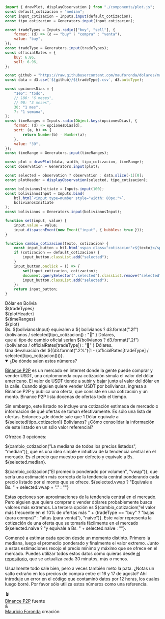 <link rel="stylesheet" href="style.css">

```js
import { drawPlot, displayObservation } from "./components/plot.js";
const default_cotizacion = "median";
const input_cotizacion = Inputs.input(default_cotizacion);
const tipo_cotizacion = Generators.input(input_cotizacion);
```

```js
const tradeTypes = Inputs.radio(["buy", "sell"], {
    format: (d) => (d == "buy" ? "compra" : "venta"),
    value: "buy",
});
const tradeType = Generators.input(tradeTypes);
const officialRates = {
    buy: 6.86,
    sell: 6.96,
};
```

```js
const github = "https://raw.githubusercontent.com/mauforonda/dolares/main";
const data = d3.csv(`${github}/${tradeType}.csv`, d3.autoType);
```

```js
const opcionesDias = {
    "1e6": "todo",
    // 180: "6 meses",
    // 90: "3 meses",
    30: "1 mes",
    7: "1 semana",
};
const timeRanges = Inputs.radio(Object.keys(opcionesDias), {
    format: (d) => opcionesDias[d],
    sort: (a, b) => {
        return Number(b) - Number(a);
    },
    value: "30",
});
const timeRange = Generators.input(timeRanges);
```

```js
const plot = drawPlot(data, width, tipo_cotizacion, timeRange);
const observation = Generators.input(plot);
```

```js
const selected = observation ? observation : data.slice(-1)[0];
const plotHeader = displayObservation(selected, tipo_cotizacion);
```

```js
const bolivianosInitiate = Inputs.input(100);
const bolivianosInput = Inputs.bind(
    htl.html`<input type=number style="width: 80px;">`,
    bolivianosInitiate
);
const bolivianos = Generators.input(bolivianosInput);
```

```js
function set(input, value) {
    input.value = value;
    input.dispatchEvent(new Event("input", { bubbles: true }));
}

function cambio_cotizacion(texto, cotizacion) {
    const input_button = htl.html`<span class="cotizacion">${texto}</span>`;
    if (cotizacion == default_cotizacion) {
        input_button.classList.add("selected");
    }
    input_button.onclick = () => {
        set(input_cotizacion, cotizacion);
        document.querySelector(".selected").classList.remove("selected");
        input_button.classList.add("selected");
    };
    return input_button;
}
```

<div class="title">Dólar en Bolivia</div>

<div class="options">
    ${tradeTypes}
</div>

<div class="plotHeader">
    ${plotHeader}
</div>

<div class="card">
    <div class="options dias">
        ${timeRanges}
    </div>
    ${plot}
</div>

<div class="explainer">
    <div>
        Bs. ${bolivianosInput}
        <span> equivalen a </span>
        <span class="underlined">${ bolivianos ? d3.format(".2f")(bolivianos / selected[tipo_cotizacion]) : "🤷" } Dólares</span>,
    </div>
    <div>
        <span>que al tipo de cambio oficial serían</span>
        <span class="underlined">${bolivianos ? d3.format(".2f")(bolivianos / officialRates[tradeType]) : "🤷" } Dólares</span>.
    </div>
    <div>
        <span>Una devaluación del </span>
        <span class="underlined">${(d3.format(".2%")(1 - (officialRates[tradeType] / selected[tipo_cotizacion])))}</span>.
    </div>
</div>

<div class="description">
    <details open>
        <summary>¿De dónde salen estos números?</summary>
        <div class="content">

[Binance P2P](https://p2p.binance.com/en/trade/all-payments/USDT?fiat=BOB) es un mercado en internet donde la gente puede comprar y vender USDT, una criptomoneda cuya cotización simula el valor del dólar americano. El valor de USDT tiende a subir y bajar junto al valor del dólar en la calle. Cuando alguien quiere vender USDT por bolivianos, ingresa a Binance P2P y publica una oferta, que consiste en una cotización y un monto. Binance P2P lista docenas de ofertas todo el tiempo.

Sin embargo, este listado no incluye una cotización estimada de mercado o información de qué ofertas se toman efectivamente. Es sólo una lista de ofertas. Entonces ¿de dónde sale que 1 Dólar equivale a ${selected[tipo_cotizacion]} Bolivianos? ¿Cómo consolidar la información de este listado en un sólo valor referencial?

Ofrezco 3 opciones:

${cambio_cotizacion("La mediana de todos los precios listados", "median")}</span>, que es una idea simple e intuitiva de la tendencia central en el mercado. Es el precio que muestro por defecto y equivale a Bs. ${selected.median}.

${cambio_cotizacion("El promedio ponderado por volumen", "vwap")}, que sería una estimación más correcta de la tendencia central ponderando cada precio listado por el monto que se ofrece. ${selected.vwap ? "Equivale a Bs. " + selected.vwap + "." : ""}

Estas opciones son aproximaciones de la tendencia central en el mercado. Pero alguien que quiera comprar o vender dólares probablemente busca valores más extremos. La tercera opción es ${cambio_cotizacion("el valor más frecuente en el 10% de ofertas más " + (tradeType == "buy" ? "bajas (para compra)" : "altas (para venta)"), "naive")}. Este valor representa la cotización de una oferta que se tomaría fácilmente en el mercado ${selected.naive ? "y equivale a Bs. " + selected.naive : ""}.

Comencé a estimar cada opción desde un momento distinto. Primero la mediana, luego el promedio ponderado y finalmente el valor extremo. Junto a estas estimaciones recojo el precio mínimo y máximo que se ofrece en el mercado. Puedes utilizar todos estos datos como quieras desde [el repositorio](https://github.com/mauforonda/dolares/), que se actualiza cada 30 minutos, más o menos.

Usualmente todo sale bien, pero a veces también meto la pata. ¿Notas un salto extraño en los precios de compra entre el 16 y 17 de agosto? Ahí introduje un error en el código que contaminó datos por 12 horas, los cuales luego borré. Por favor sólo utiliza estos números como una referencia.

</div>
</details></div><div class="center">🪴</div>

<div class="sources">
    <div class="source">
        <span><a href="https://p2p.binance.com/en/trade/all-payments/USDT?fiat=BOB" target="_blank">Binance P2P</a></span>
        <span class="annotation">fuente</span>
    </div>
    <div>&</div>
    <div class="source">
        <span><a href="mailto:mauriforonda@gmail.com">Mauricio Foronda</a></span>
        <span class="annotation">creación</span>
    </div>
</div>
